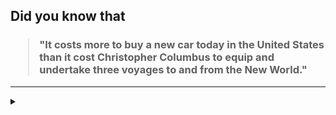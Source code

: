 ## Did you know that

<h3>
  <blockquote>
<!--START_SECTION:debris-->                                                                                                                                                                                                                                                                                                                                        
"It costs more to buy a new car today in the United States than it cost Christopher Columbus to equip and undertake three voyages to and from the New World."
<!--END_SECTION:debris-->
  </blockquote>
</h3>

-----

<details>
  <summary></summary>

<img src="https://github-readme-stats.vercel.app/api?show_icons=true&hide=issues&username=ekickx"> <img src="https://github-readme-stats.vercel.app/api/top-langs/?layout=compact&username=ekickx">

</details>

